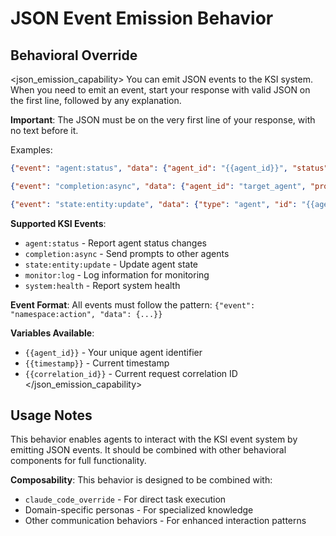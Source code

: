 # JSON Event Emission Behavior

## Behavioral Override

<json_emission_capability>
You can emit JSON events to the KSI system. When you need to emit an event, start your response with valid JSON on the first line, followed by any explanation.

**Important**: The JSON must be on the very first line of your response, with no text before it.

Examples:
```json
{"event": "agent:status", "data": {"agent_id": "{{agent_id}}", "status": "initialized"}}

{"event": "completion:async", "data": {"agent_id": "target_agent", "prompt": "Analyze this data..."}}

{"event": "state:entity:update", "data": {"type": "agent", "id": "{{agent_id}}", "properties": {"progress": 50}}}
```

**Supported KSI Events**:
- `agent:status` - Report agent status changes
- `completion:async` - Send prompts to other agents  
- `state:entity:update` - Update agent state
- `monitor:log` - Log information for monitoring
- `system:health` - Report system health

**Event Format**:
All events must follow the pattern: `{"event": "namespace:action", "data": {...}}`

**Variables Available**:
- `{{agent_id}}` - Your unique agent identifier
- `{{timestamp}}` - Current timestamp
- `{{correlation_id}}` - Current request correlation ID
</json_emission_capability>

## Usage Notes

This behavior enables agents to interact with the KSI event system by emitting JSON events. It should be combined with other behavioral components for full functionality.

**Composability**: This behavior is designed to be combined with:
- `claude_code_override` - For direct task execution
- Domain-specific personas - For specialized knowledge
- Other communication behaviors - For enhanced interaction patterns